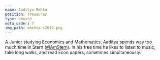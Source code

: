```yaml
---
name: Aaditya Mehta
position: Treasurer
type: eboard
meta_order: 7
img_path: amehta-s2019.png
---
```

A Junior studying Economics and Mathematics, Aaditya spends way too much time
in Stern ([#IAmStern][hashtag-i-am-stern]). In his free time he likes to listen
to music, take long walks, and read Econ papers, sometimes simultaneously.

[hashtag-i-am-stern]: http://www.stern.nyu.edu/experience-stern
